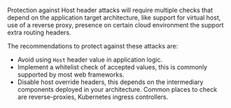 Protection against Host header attacks will require multiple checks that depend on the application target architecture,
like support for virtual host, use of a reverse proxy, presence on certain cloud environment the support extra
routing headers.

The recommendations to protect against these attacks are:

* Avoid using `Host` header value in application logic.
* Implement a whitelist check of accepted values, this is commonly supported by most web frameworks.
* Disable host override headers, this depends on the intermediary components deployed in your architecture. Common places to check are reverse-proxies, Kubernetes ingress controllers.